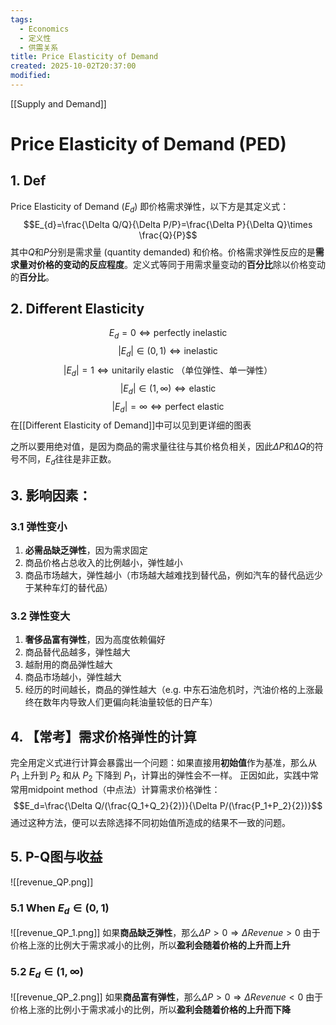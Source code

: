 ```yaml
---
tags:
  - Economics
  - 定义性
  - 供需关系
title: Price Elasticity of Demand
created: 2025-10-02T20:37:00
modified:
---
```

[[Supply and Demand]]
# Price Elasticity of Demand (PED)
## 1. Def
Price Elasticity of Demand ($E_{d}$) 即价格需求弹性，以下方是其定义式：
$$E_{d}=\frac{\Delta Q/Q}{\Delta P/P}=\frac{\Delta P}{\Delta Q}\times \frac{Q}{P}$$
其中$Q$和$P$分别是需求量 (quantity demanded) 和价格。价格需求弹性反应的是**需求量对价格的变动的反应程度**。定义式等同于用需求量变动的**百分比**除以价格变动的**百分比**。

## 2. Different Elasticity
$$E_{d}=0\Leftrightarrow\text{perfectly inelastic}$$
$$|E_{d}|\in(0,1)\Leftrightarrow\text{inelastic}$$
$$|E_{d}|=1\Leftrightarrow\text{unitarily elastic （单位弹性、单一弹性）}$$
$$|E_{d}|\in(1,\infty)\Leftrightarrow\text{elastic}$$
$$|E_{d}|=\infty\Leftrightarrow\text{perfect elastic}$$
在[[Different Elasticity of Demand]]中可以见到更详细的图表

之所以要用绝对值，是因为商品的需求量往往与其价格负相关，因此$\Delta P$和$\Delta Q$的符号不同，$E_{d}$往往是非正数。
## 3. 影响因素：
### 3.1 弹性变小

1. **必需品缺乏弹性**，因为需求固定
2. 商品价格占总收入的比例越小，弹性越小
3. 商品市场越大，弹性越小（市场越大越难找到替代品，例如汽车的替代品远少于某种车灯的替代品）
### 3.2 弹性变大
1. **奢侈品富有弹性**，因为高度依赖偏好
2. 商品替代品越多，弹性越大
3. 越耐用的商品弹性越大
4. 商品市场越小，弹性越大
5. 经历的时间越长，商品的弹性越大（e.g. 中东石油危机时，汽油价格的上涨最终在数年内导致人们更偏向耗油量较低的日产车）

## 4. 【常考】需求价格弹性的计算
完全用定义式进行计算会暴露出一个问题：如果直接用**初始值**作为基准，那么从 $P_1$ 上升到 $P_2$ 和从 $P_2$ 下降到 $P_1$，计算出的弹性会不一样。
正因如此，实践中常常用midpoint method（中点法）计算需求价格弹性：
$$E_d=\frac{\Delta Q/(\frac{Q_1+Q_2}{2})}{\Delta P/(\frac{P_1+P_2}{2})}$$
通过这种方法，便可以去除选择不同初始值所造成的结果不一致的问题。

## 5. P-Q图与收益
![[revenue_QP.png]]
### 5.1 When $E_d\in(0,1)$
![[revenue_QP_1.png]]
如果**商品缺乏弹性**，那么$\Delta P>0 \Rightarrow \Delta Revenue>0$
由于价格上涨的比例大于需求减小的比例，所以**盈利会随着价格的上升而上升**

### 5.2 $E_d\in(1,\infty)$
![[revenue_QP_2.png]]
如果**商品富有弹性**，那么$\Delta P>0 \Rightarrow \Delta Revenue<0$
由于价格上涨的比例小于需求减小的比例，所以**盈利会随着价格的上升而下降**
